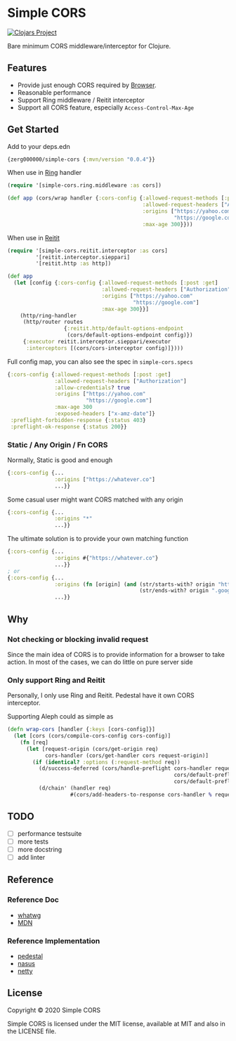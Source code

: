 # Simple CORS

[![Clojars Project](https://img.shields.io/clojars/v/zerg000000/simple-cors.svg)](https://clojars.org/zerg000000/simple-cors)

Bare minimum CORS middleware/interceptor for Clojure.

## Features

* Provide just enough CORS required by [Browser](https://fetch.spec.whatwg.org/#cors-protocol).
* Reasonable performance
* Support Ring middleware / Reitit interceptor
* Support all CORS feature, especially `Access-Control-Max-Age`

## Get Started

Add to your deps.edn

```clojure
{zerg000000/simple-cors {:mvn/version "0.0.4"}}
```

When use in [Ring](https://github.com/ring-clojure/ring) handler

```clojure
(require '[simple-cors.ring.middleware :as cors])

(def app (cors/wrap handler {:cors-config {:allowed-request-methods [:post :get]
                                           :allowed-request-headers ["Authorization"]
                                           :origins ["https://yahoo.com"
                                                     "https://google.com"]
                                           :max-age 300}}))
```

When use in [Reitit](https://github.com/metosin/reitit)

```clojure
(require '[simple-cors.reitit.interceptor :as cors]
         '[reitit.interceptor.sieppari]
         '[reitit.http :as http])

(def app 
  (let [config {:cors-config {:allowed-request-methods [:post :get]
                              :allowed-request-headers ["Authorization"]
                              :origins ["https://yahoo.com"
                                        "https://google.com"]
                              :max-age 300}}]
    (http/ring-handler
     (http/router routes
                  {:reitit.http/default-options-endpoint 
                   (cors/default-options-endpoint config)})
     {:executor reitit.interceptor.sieppari/executor
      :interceptors [(cors/cors-interceptor config)]})))
```

Full config map, you can also see the spec in `simple-cors.specs`

```clojure
{:cors-config {:allowed-request-methods [:post :get]
               :allowed-request-headers ["Authorization"]
               :allow-credentials? true
               :origins ["https://yahoo.com"
                         "https://google.com"]
               :max-age 300
               :exposed-headers ["x-amz-date"]}
 :preflight-forbidden-response {:status 403}
 :preflight-ok-response {:status 200}}
```

### Static / Any Origin / Fn CORS

Normally, Static is good and enough

```clojure
{:cors-config {...
               :origins ["https://whatever.co"]
               ...}}
```

Some casual user might want CORS matched with any origin

```clojure
{:cors-config {...
               :origins "*"
               ...}}
```

The ultimate solution is to provide your own matching function

```clojure
{:cors-config {...
               :origins #{"https://whatever.co"}
               ...}}
; or
{:cors-config {...
               :origins (fn [origin] (and (str/starts-with? origin "https://")
                                          (str/ends-with? origin ".google.com")))
               ...}}
```

## Why

### Not checking or blocking invalid request

Since the main idea of CORS is to provide information for a browser to take action.
In most of the cases, we can do little on pure server side

### Only support Ring and Reitit

Personally, I only use Ring and Reitit. Pedestal have it own CORS interceptor. 

Supporting Aleph could as simple as

```clojure
(defn wrap-cors [handler {:keys [cors-config]}]
  (let [cors (cors/compile-cors-config cors-config)]
    (fn [req]
      (let [request-origin (cors/get-origin req)
            cors-handler (cors/get-handler cors request-origin)]
        (if (identical? :options (:request-method req))
          (d/success-deferred (cors/handle-preflight cors-handler request-origin 
                                                     cors/default-preflight-forbidden-response 
                                                     cors/default-preflight-ok-response))
          (d/chain' (handler req)
                    #(cors/add-headers-to-response cors-handler % request-origin)))))))
```

## TODO

- [ ] performance testsuite
- [ ] more tests
- [ ] more docstring
- [ ] add linter

## Reference

### Reference Doc

* [whatwg](https://fetch.spec.whatwg.org/#cors-protocol)
* [MDN](https://developer.mozilla.org/en-US/docs/Web/HTTP/CORS)

### Reference Implementation 

* [pedestal](https://github.com/pedestal/pedestal/blob/aa71a3a630dd21861c0682eeeebec762cbf3f85c/service/src/io/pedestal/http/cors.clj)
* [nasus](https://github.com/kachayev/nasus/blob/371d60e08948c52c56ae1f0ac3f39f4105383aaf/src/http/server.clj#L317)
* [netty](https://github.com/barchart/barchart-project-netty/blob/master/codec-http/src/main/java/io/netty/handler/codec/http/cors/CorsHandler.java)


## License

Copyright © 2020 Simple CORS

Simple CORS is licensed under the MIT license, available at MIT and also in the LICENSE file.
